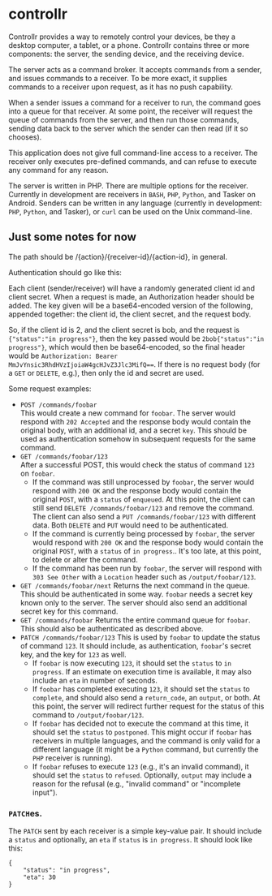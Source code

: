 # controllr

Controllr provides a way to remotely control your devices, be they a desktop computer, a tablet, or a phone. Controllr contains three or more components: the server, the sending device, and the receiving device.

The server acts as a command broker. It accepts commands from a sender, and issues commands to a receiver. To be more exact, it supplies commands to a receiver upon request, as it has no push capability.

When a sender issues a command for a receiver to run, the command goes into a queue for that receiver. At some point, the receiver will request the queue of commands from the server, and then run those commands, sending data back to the server which the sender can then read (if it so chooses).

This application does not give full command-line access to a receiver. The receiver only executes pre-defined commands, and can refuse to execute any command for any reason.

The server is written in PHP. There are multiple options for the receiver. Currently in development are receivers in `BASH`, `PHP`, `Python`, and Tasker on Android. Senders can be written in any language (currently in development: `PHP`, `Python`, and Tasker), or `curl` can be used on the Unix command-line.

## Just some notes for now

The path should be /{action}/{receiver-id}/{action-id}, in general.

Authentication should go like this:

Each client (sender/receiver) will have a randomly generated client id and client secret. When a request is made, an Authorization header should be added. The key given will be a base64-encoded version of the following, appended together: the client id, the client secret, and the request body.

So, if the client id is 2, and the client secret is bob, and the request is `{"status":"in progress"}`, then the key passed would be `2bob{"status":"in progress"}`, which would then be base64-encoded, so the final header would be `Authorization: Bearer MmJvYnsic3RhdHVzIjoiaW4gcHJvZ3Jlc3MifQ==`. If there is no request body (for a `GET` or `DELETE`, e.g.), then only the id and secret are used.

Some request examples:

* `POST /commands/foobar`   
  This would create a new command for `foobar`. The server would respond with `202 Accepted` and the response body would contain the original body, with an additional id, and a secret `key`. This should be used as authentication somehow in subsequent requests for the same command.
* `GET /commands/foobar/123`   
  After a successful POST, this would check the status of command `123` on `foobar`.
  - If the command was still unprocessed by `foobar`, the server would respond with `200 OK` and the response body would contain the original `POST`, with a `status` of `enqueued`. At this point, the client can still send `DELETE /commands/foobar/123` and remove the command. The client can also send a `PUT /commands/foobar/123` with different data. Both `DELETE` and `PUT` would need to be authenticated.
  - If the command is currently being processed by `foobar`, the server would respond with `200 OK` and the response body would  contain the original `POST`, with a `status` of `in progress`.. It's too late, at this point, to delete or alter the command.
  - If the command has been run by `foobar`, the server will respond with `303 See Other` with a `Location` header such as `/output/foobar/123`.
* `GET /commands/foobar/next`
  Returns the next command in the queue. This should be authenticated in some way. `foobar` needs a secret key known only to the server. The server should also send an additional secret key for this command.
* `GET /commands/foobar`
  Returns the entire command queue for `foobar`. This should also be authenticated as described above.
* `PATCH /commands/foobar/123`
  This is used by `foobar` to update the status of command `123`. It should include, as authentication, `foobar`'s secret key, and the key for `123` as well.
  - If `foobar` is now executing `123`, it should set the `status` to `in progress`. If an estimate on execution time is available, it may also include an `eta` in number of seconds.
  - If `foobar` has completed executing `123`, it should set the `status` to `complete`, and should also send a `return_code`, an `output`, or both. At this point, the server will redirect further request for the status of this command to `/output/foobar/123`.
  - If `foobar` has decided not to execute the command at this time, it should set the `status` to `postponed`. This might occur if `foobar` has receivers in multiple languages, and the command is only valid for a different language (it might be a `Python` command, but currently the `PHP` receiver is running).
  - If `foobar` refuses to execute `123` (e.g., it's an invalid command), it should set the `status` to `refused`. Optionally, `output` may include a reason for the refusal (e.g., "invalid command" or "incomplete input").

### `PATCH`es.

The `PATCH` sent by each receiver is a simple key-value pair. It should include a `status` and optionally, an `eta` if `status` is `in progress`. It should look like this:

    {
	    "status": "in progress",
		"eta": 30
	}

